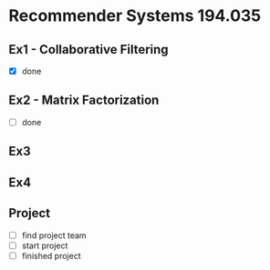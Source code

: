 # Recommender Systems 194.035

## Ex1 - Collaborative Filtering

-[x] done

## Ex2 - Matrix Factorization

-[ ] done

## Ex3

## Ex4

## Project

-[ ] find project team
-[ ] start project
-[ ] finished project
